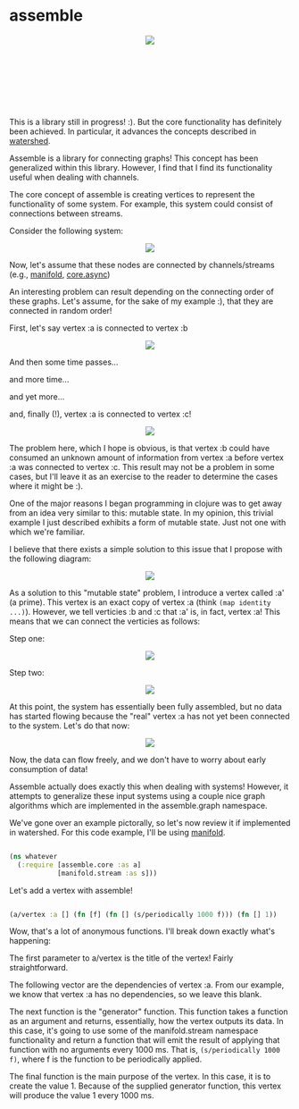 assemble
========

<p align="center">
  <img src = "/images/logo.png">
</p>

<br></br>
<br></br>
<br></br>

This is a library still in progress! :).  But the core functionality has definitely been achieved.  In particular, it advances the concepts described in [watershed](http://github.com/hypower-org/watershed).

Assemble is a library for connecting graphs!  This concept has been generalized within this library.  However, I find that I find its functionality useful when dealing with channels.  

The core concept of assemble is creating vertices to represent the functionality of some system.  For example, this system could consist of connections between streams.  

Consider the following system:  

<p align="center">
  <img src = "/images/problematic-example.png">
</p>

Now, let's assume that these nodes are connected by channels/streams (e.g., [manifold](https://github.com/ztellman/manifold), [core.async](https://github.com/clojure/core.async))

An interesting problem can result depending on the connecting order of these graphs.  Let's assume, for the sake of my example :), that they are connected in random order! 

First, let's say vertex :a is connected to vertex :b 

<p align="center">
  <img src = "/images/problematic-example-1.png">
</p>

And then some time passes...

and more time...

and yet more...

and, finally (!), vertex :a is connected to vertex :c! 

<p align="center">
  <img src = "/images/problematic-example.png">
</p>

The problem here, which I hope is obvious, is that vertex :b could have consumed an unknown amount of information from vertex :a before vertex :a was connected to vertex :c.  This result may not be a problem in some cases, but I'll leave it as an exercise to the reader to determine the cases where it might be :). 

One of the major reasons I began programming in clojure was to get away from an idea very similar to this: mutable state.  In my opinion, this trivial example I just described exhibits a form of mutable state.  Just not one with which we're familiar.  

I believe that there exists a simple solution to this issue that I propose with the following diagram: 

<p align="center">
  <img src = "/images/problematic-example-fixed.png">
</p>

As a solution to this "mutable state" problem, I introduce a vertex called :a' (a prime).  This vertex is an exact copy of vertex :a (think ```(map identity ...)```).  However, we tell verticies :b and :c that :a' is, in fact, vertex :a!  This means that we can connect the verticies as follows: 

Step one: 

<p align="center">
  <img src = "/images/problematic-example-fixed-1.png">
</p>

Step two: 

<p align="center">
  <img src = "/images/problematic-example-fixed-2.png">
</p>

At this point, the system has essentially been fully assembled, but no data has started flowing because the "real" vertex :a has not yet been connected to the system.  Let's do that now: 

<p align="center">
  <img src = "/images/problematic-example-fixed-3.png">
</p>

Now, the data can flow freely, and we don't have to worry about early consumption of data!

Assemble actually does exactly this when dealing with systems!  However, it attempts to generalize these input systems using a couple nice graph algorithms which are implemented in the assemble.graph namespace.  

We've gone over an example pictorally, so let's now review it if implemented in watershed.  For this code example, I'll be using [manifold](http://github.com/ztellman/manifold).  

```clojure 

(ns whatever
  (:require [assemble.core :as a]
            [manifold.stream :as s]))

```
Let's add a vertex with assemble! 

```clojure

(a/vertex :a [] (fn [f] (fn [] (s/periodically 1000 f))) (fn [] 1))

```
Wow, that's a lot of anonymous functions.  I'll break down exactly what's happening: 

The first parameter to a/vertex is the title of the vertex!  Fairly straightforward.  

The following vector are the dependencies of vertex :a.  From our example, we know that vertex :a has no dependencies, so we leave this blank.  

The next function is the "generator" function.  This function takes a function as an argument and returns, essentially, how the vertex outputs its data.  In this case, it's going to use some of the manifold.stream namespace functionality and return a function that will emit the result of applying that function with no arguments every 1000 ms.  That is, ```(s/periodically 1000 f)```, where f is the function to be periodically applied.  

The final function is the main purpose of the vertex.  In this case, it is to create the value 1.  Because of the supplied generator function, this vertex will produce the value 1 every 1000 ms.  






